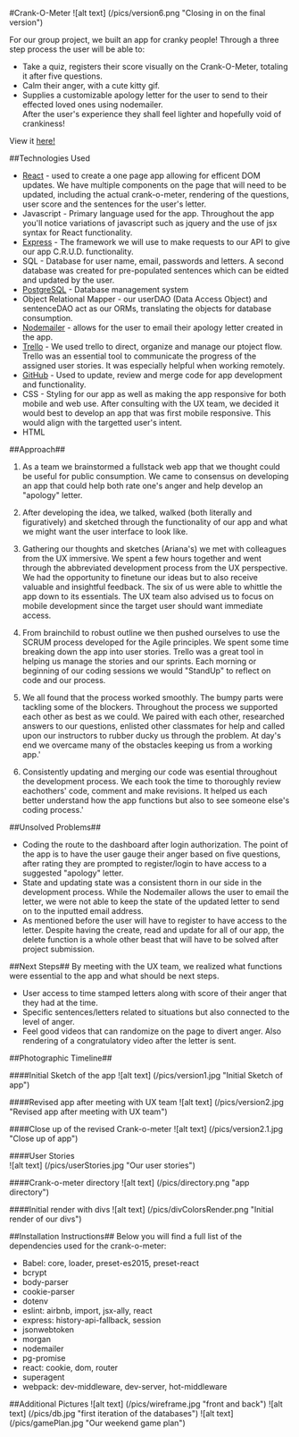 #Crank-O-Meter
![alt text] (/pics/version6.png "Closing in on the final version")

For our group project, we built an app for cranky people! Through a three step process the user will be able to: </br>
*   Take a quiz, registers their score visually on the Crank-O-Meter, totaling it after five questions.</br>
*   Calm their anger, with a cute kitty gif.</br>
*   Supplies a customizable apology letter for the user to send to their effected loved ones using nodemailer. </br>
After the user's experience they shall feel lighter and hopefully void of crankiness!</br>

View it <a href="https://crank-o-meter.herokuapp.com/">here!</a></br>

##Technologies Used
*   [React](https://facebook.github.io/react/docs/getting-started.html) - used to create a one page app allowing for efficent DOM updates. We have multiple components on the page that will need to be updated, including the actual crank-o-meter, rendering of the questions, user score and the sentences for the user's letter.
*   Javascript - Primary language used for the app. Throughout the app you'll notice variations of javascript such as jquery and the use of jsx syntax for React functionality.
*   [Express](http://expressjs.com/) - The framework we will use to make requests to our API to give our app C.R.U.D. functionality.
*   SQL - Database for user name, email, passwords and letters. A second database was created for pre-populated sentences which can be eidted and updated by the user.
*   [PostgreSQL](https://www.postgresql.org/docs/) - Database management system
*   Object Relational Mapper - our userDAO (Data Access Object) and sentenceDAO act as our ORMs, translating the objects for database consumption.
*   [Nodemailer](https://nodemailer.com/) - allows for the user to email their apology letter created in the app.
*   [Trello](https://trello.com/) - We used trello to direct, organize and manage our ptoject flow. Trello was an essential tool to communicate the progress of the assigned user stories. It was especially helpful when working remotely.
*   [GitHub](https://github.com/) - Used to update, review and merge code for app development and functionality.
*   CSS - Styling for our app as well as making the app responsive for both mobile and web use. After consulting with the UX team, we decided it would best to develop an app that was first mobile responsive. This would align with the targetted user's intent.
*   HTML


##Approach##
1. As a team we brainstormed a fullstack web app that we thought could be useful for public consumption. We came to consensus on developing an app that could help both rate one's anger and help develop an "apology" letter.

2. After developing the idea, we talked, walked (both literally and figuratively) and sketched through the functionality of our app and what we might want the user interface to look like. 

3. Gathering our thoughts and sketches (Ariana's) we met with colleagues from the UX immersive. We spent a few hours together and went through the abbreviated development process from the UX perspective. We had the opportunity to finetune our ideas but to also receive valuable and insightful feedback. The six of us were able to whittle the app down to its essentials. The UX team also advised us to focus on mobile development since the target user should want immediate access.

4. From brainchild to robust outline we then pushed ourselves to use the SCRUM process developed for the Agile principles. We spent some time breaking down the app into user stories. Trello was a great tool in helping us manage the stories and our sprints. Each morning or beginning of our coding sessions we would "StandUp" to reflect on code and our process.

5. We all found that the process worked smoothly. The bumpy parts were tackling some of the blockers. Throughout the process we supported each other as best as we could. We paired with each other, researched answers to our questions, enlisted other classmates for help and called upon our instructors to rubber ducky us through the problem. At day's end we overcame many of the obstacles keeping us from a working app.'
    
6. Consistently updating and merging our code was esential throughout the development process. We each took the time to thoroughly review eachothers' code, comment and make revisions. It helped us each better understand how the app functions but also to see someone else's coding process.'

##Unsolved Problems##
*   Coding the route to the dashboard after login authorization. The point of the app is to have the user gauge their anger based on five questions, after rating they are prompted to register/login to have access to a suggested "apology" letter. 
*   State and updating state was a consistent thorn in our side in the development process. While the Nodemailer allows the user to email the letter, we were not able to keep the state of the updated letter to send on to the inputted email address.
*   As mentioned before the user will have to register to have access to the letter. Despite having the create, read and update for all of our app, the delete function is a whole other beast that will have to be solved after project submission.

##Next Steps##
By meeting with the UX team, we realized what functions were essential to the app and what should be next steps.
*   User access to time stamped letters along with score of their anger that they had at the time.
*   Specific sentences/letters related to situations but also connected to the level of anger. 
*   Feel good videos that can randomize on the page to divert anger. Also rendering of a congratulatory video after the letter is sent.

##Photographic Timeline##

####Initial Sketch of the app
![alt text] (/pics/version1.jpg "Initial Sketch of app")

####Revised app after meeting with UX team
![alt text] (/pics/version2.jpg "Revised app after meeting with UX team")

####Close up of the revised Crank-o-meter
![alt text] (/pics/version2.1.jpg "Close up of app")

####User Stories   
![alt text] (/pics/userStories.jpg "Our user stories")

####Crank-o-meter directory
![alt text] (/pics/directory.png "app directory")

####Initial render with divs
![alt text] (/pics/divColorsRender.png "Initial render of our divs")

##Installation Instructions##
Below you will find a full list of the dependencies used for the crank-o-meter:
*   Babel: core, loader, preset-es2015, preset-react
*   bcrypt
*   body-parser
*   cookie-parser
*   dotenv
*   eslint: airbnb, import, jsx-ally, react
*   express: history-api-fallback, session
*   jsonwebtoken
*   morgan
*   nodemailer
*   pg-promise
*   react: cookie, dom, router
*   superagent
*   webpack: dev-middleware, dev-server, hot-middleware

##Additional Pictures
![alt text] (/pics/wireframe.jpg "front and back")
![alt text] (/pics/db.jpg "first iteration of the databases")
![alt text] (/pics/gamePlan.jpg "Our weekend game plan")
